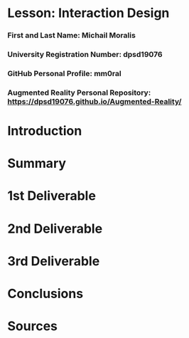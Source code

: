# Lesson: Interaction Design

### First and Last Name: Michail Moralis
### University Registration Number: dpsd19076
### GitHub Personal Profile: mm0ral
### Augmented Reality Personal Repository: https://dpsd19076.github.io/Augmented-Reality/

# Introduction

# Summary


# 1st Deliverable


# 2nd Deliverable


# 3rd Deliverable 


# Conclusions


# Sources

